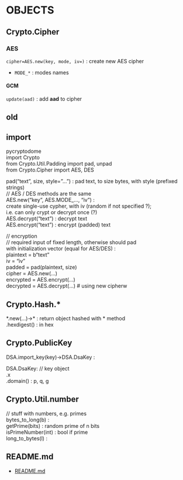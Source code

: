 # OBJECTS  
  
  
## Crypto.Cipher
  
### AES
`cipher=AES.new(key, mode, iv=)` : create new AES cipher
*	`MODE_*` : modes names

#### GCM
`update(aad)` : add **aad** to cipher  


  
## old
  
## import 
pycryptodome  
import Crypto  
from Crypto.Util.Padding import pad, unpad  
from Crypto.Cipher import AES, DES  
  
pad(“text”, size, style=”...”)	: pad text, to size bytes, with style (prefixed strings)  
// AES / DES methods are the same  
AES.new(“key”, AES.MODE_…, “iv”)	:  
create single-use cypher, with iv (random if not specified ?);  
			i.e. can only crypt or decrypt once (?)  
AES.decrypt(“text”)	: decrypt text  
AES.encrypt(“text”)	: encrypt (padded) text  
  
// encryption  
// required input of fixed length, otherwise should pad  
with initialization vector (equal for AES/DES) :  
plaintext = b“text”  
iv = “iv”  
padded = pad(plaintext, size)  
cipher = AES.new(...)  
encrypted = AES.encrypt(...)  
decrypted = AES.decrypt(...)		# using new cipherw  

## Crypto.Hash.\*  
\*.new(...)->\* : return object hashed with * method  
<hashed>.hexdigest()	: in hex  
  
## Crypto.PublicKey  
DSA.import_key(key)->DSA.DsaKey	:   
  
DSA.DsaKey: 	// key object  
.x  
.domain()	: p, q, g  
  
## Crypto.Util.number  
// stuff with numbers, e.g. primes  
bytes_to_long(b) :   
getPrime(bits) : random prime of n bits  
isPrimeNumber(int) : bool if prime  
long_to_bytes(l) :   

## README.md  
*	[README.md](./README.md)  


